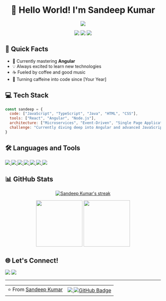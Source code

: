 <h1 align="center">👋 Hello World! I'm Sandeep Kumar</h1>

<p align="center">
  <img src="https://readme-typing-svg.herokuapp.com?lines=Frontend+Developer;Coffee+Enthusiast;Code+Artisan;Always+Learning&center=true&width=380&height=45">
</p>

<p align="center">
  <img src="https://img.shields.io/badge/Focus-Frontend%20Development-brightgreen" />
  <img src="https://img.shields.io/badge/Lives-India-success" />
  <img src="https://img.shields.io/badge/Languages-English%20%26%20Hindi-brightgreen" />
</p>

## 🚀 Quick Facts

- 🔭 Currently mastering **Angular**
- 💡 Always excited to learn new technologies
- ☕ Fueled by coffee and good music
- 🌟 Turning caffeine into code since [Your Year]

## 💻 Tech Stack

```javascript
const sandeep = {
  code: ["JavaScript", "TypeScript", "Java", "HTML", "CSS"],
  tools: ["React", "Angular", "Node.js"],
  architecture: ["Microservices", "Event-Driven", "Single Page Applications"],
  challenge: "Currently diving deep into Angular and advanced JavaScript concepts"
}
```

## 🛠️ Languages and Tools

<p align="left"> 
    <a href="https://www.java.com" target="_blank"> <img src="https://img.shields.io/badge/Java-ED8B00?style=for-the-badge&logo=java&logoColor=white"/> </a>
    <a href="https://reactjs.org/" target="_blank"> <img src="https://img.shields.io/badge/React-20232A?style=for-the-badge&logo=react&logoColor=61DAFB"/> </a>
    <a href="https://developer.mozilla.org/en-US/docs/Web/JavaScript" target="_blank"> <img src="https://img.shields.io/badge/JavaScript-F7DF1E?style=for-the-badge&logo=javascript&logoColor=black"/> </a> 
    <a href="https://www.w3.org/html/" target="_blank"> <img src="https://img.shields.io/badge/HTML5-E34F26?style=for-the-badge&logo=html5&logoColor=white"/> </a> 
    <a href="https://www.w3schools.com/css/" target="_blank"> <img src="https://img.shields.io/badge/CSS3-1572B6?style=for-the-badge&logo=css3&logoColor=white"/> </a> 
    <a href="https://www.typescriptlang.org/" target="_blank"> <img src="https://img.shields.io/badge/TypeScript-007ACC?style=for-the-badge&logo=typescript&logoColor=white"/> </a> 
    <a href="https://angular.io" target="_blank"> <img src="https://img.shields.io/badge/Angular-DD0031?style=for-the-badge&logo=angular&logoColor=white"/> </a> 
</p>

## 📊 GitHub Stats

<p align="center">
    <a href="https://github.com/MrUnknownji">
        <img title="🔥 Get streak stats for your profile at git.io/streak-stats" alt="Sandeep Kumar's streak" src="https://github-readme-streak-stats.herokuapp.com/?user=MrUnknownji&theme=black-ice&hide_border=true&stroke=0000&background=060A0CD0"/>
    </a>
</p>

<div align="center">
  <img height="150em" src="https://github-readme-stats.vercel.app/api?username=MrUnknownji&show_icons=true&theme=dracula&include_all_commits=true&count_private=true"/>
  <img height="150em" src="https://github-readme-stats.vercel.app/api/top-langs/?username=MrUnknownji&layout=compact&langs_count=7&theme=dracula"/>
</div>

## 🌐 Let's Connect!

<p align="left">
<a href="https://www.linkedin.com/in/sandeep-kumar-sk1707/" target="_blank"><img src="https://img.shields.io/badge/LinkedIn-0077B5?style=for-the-badge&logo=linkedin&logoColor=white"/></a>
<a href="https://twitter.com/MrUnknownji" target="_blank"><img src="https://img.shields.io/badge/Twitter-1DA1F2?style=for-the-badge&logo=twitter&logoColor=white"/></a>
</p>

---
<table>
  <tr>
    <td align="left">
      ⭐️ From <a href="https://github.com/MrUnknownji">Sandeep Kumar</a>
    </td>
    <td align="right">
      <a href="https://github.com/Meghna-DAS/github-profile-views-counter">
        <img src="https://komarev.com/ghpvc/?username=MrUnknownji">
      </a>
      <a href="https://github.com/MrUnknownji?tab=followers">
        <img src="https://img.shields.io/github/followers/MrUnknownji?label=Followers&style=social" alt="GitHub Badge">
      </a>
    </td>
  </tr>
</table>
